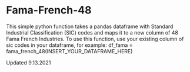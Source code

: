 # Fama-French-48
This simple python function takes a pandas dataframe with Standard Industrial Classification (SIC) codes and maps it to a new column of 48 Fama French Industries. 
To use this function, use your existing column of sic codes in your dataframe, for example:
df_fama = fama_french_48(INSERT_YOUR_DATAFRAME_HERE)

Updated 9.13.2021

